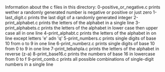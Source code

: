 Information about the c files in this directory:
0-positive_or_negative.c prints wether a randomly generated number is negative or positive or just zero
1-last_digit.c prints the last digit of a randomly generated integer
2-print_alphabet.c prints the letters of the alphabet in a single line
3-print_alphabets.c prints the letters of the alphabet in lower case then upper case all in one line
4-print_alphabt.c prints the letters of the alphabet in on line except letters 'e' adn 'q'
5-print_numbers.c prints single digits of base 10 from o to 9 in one line
6-print_numberz.c prints single digits of base 10 from 0 to 9 in one line
7-print_tebahpla.c prints the letters of the alphabet in reverse (z-a)
8-print_base16.c prints the numbers of base 16 in lowercase from 0 to f
9-print_comb.c prints all possible combinations of single-digit numbers in a single line
